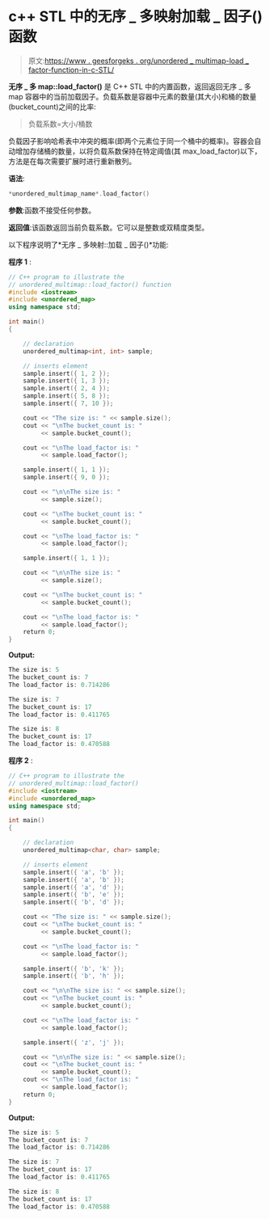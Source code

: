 # c++ STL 中的无序 _ 多映射加载 _ 因子()函数

> 原文:[https://www . geesforgeks . org/unordered _ multimap-load _ factor-function-in-c-STL/](https://www.geeksforgeeks.org/unordered_multimap-load_factor-function-in-c-stl/)

**无序 _ 多 map::load_factor()** 是 C++ STL 中的内置函数，返回返回无序 _ 多 map 容器中的当前加载因子。负载系数是容器中元素的数量(其大小)和桶的数量(bucket_count)之间的比率:

> 负载系数=大小/桶数

负载因子影响哈希表中冲突的概率(即两个元素位于同一个桶中的概率)。容器会自动增加存储桶的数量，以将负载系数保持在特定阈值(其 max_load_factor)以下，方法是在每次需要扩展时进行重新散列。

**语法**:

```cpp
*unordered_multimap_name*.load_factor()
```

**参数**:函数不接受任何参数。

**返回值**:该函数返回当前负载系数。它可以是整数或双精度类型。

以下程序说明了*无序 _ 多映射::加载 _ 因子()*功能:

**程序 1** :

```cpp
// C++ program to illustrate the
// unordered_multimap::load_factor() function
#include <iostream>
#include <unordered_map>
using namespace std;

int main()
{

    // declaration
    unordered_multimap<int, int> sample;

    // inserts element
    sample.insert({ 1, 2 });
    sample.insert({ 1, 3 });
    sample.insert({ 2, 4 });
    sample.insert({ 5, 8 });
    sample.insert({ 7, 10 });

    cout << "The size is: " << sample.size();
    cout << "\nThe bucket_count is: "
         << sample.bucket_count();

    cout << "\nThe load_factor is: "
         << sample.load_factor();

    sample.insert({ 1, 1 });
    sample.insert({ 9, 0 });

    cout << "\n\nThe size is: "
         << sample.size();

    cout << "\nThe bucket_count is: "
         << sample.bucket_count();

    cout << "\nThe load_factor is: "
         << sample.load_factor();

    sample.insert({ 1, 1 });

    cout << "\n\nThe size is: "
         << sample.size();

    cout << "\nThe bucket_count is: "
         << sample.bucket_count();

    cout << "\nThe load_factor is: "
         << sample.load_factor();
    return 0;
}
```

**Output:**

```cpp
The size is: 5
The bucket_count is: 7
The load_factor is: 0.714286

The size is: 7
The bucket_count is: 17
The load_factor is: 0.411765

The size is: 8
The bucket_count is: 17
The load_factor is: 0.470588

```

**程序 2** :

```cpp
// C++ program to illustrate the
// unordered_multimap::load_factor()
#include <iostream>
#include <unordered_map>
using namespace std;

int main()
{

    // declaration
    unordered_multimap<char, char> sample;

    // inserts element
    sample.insert({ 'a', 'b' });
    sample.insert({ 'a', 'b' });
    sample.insert({ 'a', 'd' });
    sample.insert({ 'b', 'e' });
    sample.insert({ 'b', 'd' });

    cout << "The size is: " << sample.size();
    cout << "\nThe bucket_count is: "
         << sample.bucket_count();

    cout << "\nThe load_factor is: "
         << sample.load_factor();

    sample.insert({ 'b', 'k' });
    sample.insert({ 'b', 'h' });

    cout << "\n\nThe size is: " << sample.size();
    cout << "\nThe bucket_count is: "
         << sample.bucket_count();

    cout << "\nThe load_factor is: "
         << sample.load_factor();

    sample.insert({ 'z', 'j' });

    cout << "\n\nThe size is: " << sample.size();
    cout << "\nThe bucket_count is: "
         << sample.bucket_count();
    cout << "\nThe load_factor is: "
         << sample.load_factor();
    return 0;
}
```

**Output:**

```cpp
The size is: 5
The bucket_count is: 7
The load_factor is: 0.714286

The size is: 7
The bucket_count is: 17
The load_factor is: 0.411765

The size is: 8
The bucket_count is: 17
The load_factor is: 0.470588

```